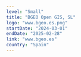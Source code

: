 ```yaml
---
level: "Small"
title: "BGEO Open GIS, SL"
logo: "www.bgeo.es.png"
startDate: "2024-03-01"
endDate: "2025-02-28"
link: "www.bgeo.es"
country: "Spain"
---
```

